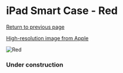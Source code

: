 # iPad Smart Case - Red

[Return to previous page](/ipad_2)

[High-resolution image from Apple](https://store.storeimages.cdn-apple.com/8756/as-images.apple.com/is/MD579?wid=4500&hei=4500&fmt=png)

<div style="width: 384px"><img src="/everyphone/MD579.png" alt="Red"></div>

### Under construction
